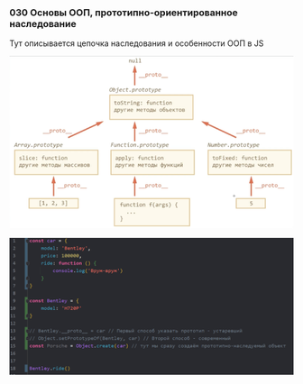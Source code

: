 ### **030 Основы ООП, прототипно-ориентированное наследование**

Тут описывается цепочка наследования и особенности ООП в JS

![](_png/Pasted%20image%2020220908195526.png)



![](_png/Pasted%20image%2020220908195532.png)